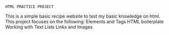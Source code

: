 	HTML PRACTICE PROJECT
This is a simple basic recipe website to test my basic knowledge on html.
This project focuses on the following:
	Elements and Tags
	HTML boilerplate
	Working with Text
	Lists
	Links and Images










































